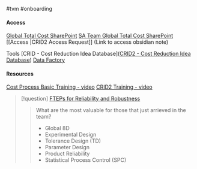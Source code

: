 #tvm #onboarding
#### Access

[Global Total Cost SharePoint](https://azureford.sharepoint.com/sites/GMC/SitePages/Home.aspx)
[SA Team Global Total Cost SharePoint](https://azureford.sharepoint.com/sites/nachallenge/SitePages/CollabHome.aspx)
[[Access |CRID2 Access Request]] (Link to access obsidian note)


Tools
[CRID - Cost Reduction Idea Database]([CRID2 - Cost Reduction Idea Database](https://www.ccaf.ford.com/Crid2Web/crid2HomePre.do))
[Data Factory](https://azureford.sharepoint.com/sites/DataFactory)


#### Resources

[Cost Process Basic Training - video](https://videosat.ford.com/#/videos/0e3b5adb-f96b-451d-8ded-9a420ca6865b)
[CRID2 Training - video](https://videosat.ford.com/#/videos/cb7e3066-cc3a-4d2a-898f-5904fd02f84d)

>[!question]
>[FTEPs for Reliability and Robustness](https://degreed.com/pathway/m90d2wmg86/pathway)
>>What are the most valuable for those that just arrieved in the team?
>> - Global 8D
>> - Experimental Design
>> - Tolerance Design (TD)
>> - Parameter Design
>> - Product Reliability
>> - Statistical Process Control (SPC)





